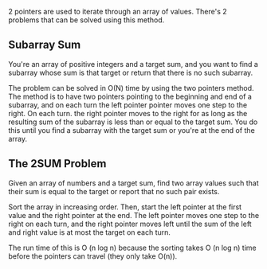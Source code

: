 2 pointers are used to iterate through an array of values. There's 2 problems that can be solved using this method.
## Subarray Sum
You're an array of positive integers and a target sum, and you want to find a subarray whose sum is that target or return that there is no such subarray.

The problem can be solved in O(N) time by using the two pointers method. The method is to have two pointers pointing to the beginning and end of a subarray, and on each turn the left pointer pointer moves one step to the right. On each turn. the right pointer moves to the right for as long as the resulting sum of the subarray is less than or equal to the target sum. You do this until you find a subarray with the target sum or you're at the end of the array. 
## The 2SUM Problem
Given an array of numbers and a target sum, find two array values such that their sum is equal to the target or report that no such pair exists.

Sort the array in increasing order. Then, start the left pointer at the first value and the right pointer at the end. The left pointer moves one step to the right on each turn, and the right pointer moves left until the sum of the left and right value is at most the target on each turn.  

The run time of this is O (n log n) because the sorting takes O (n log n) time before the pointers can travel (they only take O(n)).

